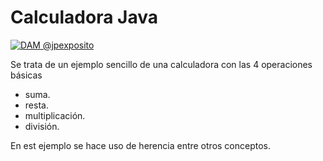 # Calculadora Java
<a href="http://jpexposito.com"><img src="https://github.com/jpexposito/docencia/blob/master/img/calculadora.png?raw=true" title="Docencia @jpexposito" alt="DAM @jpexposito"></a>

Se trata de un ejemplo sencillo  de una calculadora con las 4 operaciones básicas
* suma.
* resta.
* multiplicación.
* división.
 
En est ejemplo se hace uso de herencia entre otros conceptos.